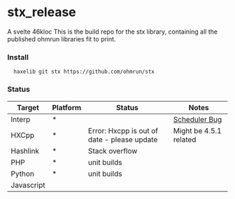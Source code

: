 # stx_release

A svelte 46kloc
This is the build repo for the stx library, containing all the published ohmrun libraries fit to print.



### Install 
```
  haxelib git stx https://github.com/ohmrun/stx
```

### Status  

| Target      | Platform  | Status                                        | Notes
|-------------|-----------|-----------------------------------------------|--------------------------------------------------|
| Interp      | *         |                                               | [Scheduler Bug](https://github.com/HaxeFoundation/haxe/issues/11202)
| HXCpp       | *         | Error: Hxcpp is out of date - please update   | Might be 4.5.1 related
| Hashlink    | *         | Stack overflow                                |
| PHP         | *         | unit builds                                   |
| Python      | *         | unit builds                                   |
| Javascript